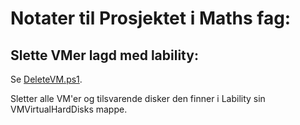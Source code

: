 # Notater til Prosjektet i Maths fag:

## Slette VMer lagd med lability:
 Se [DeleteVM.ps1](Lability.Simple/DeleteVM.ps1).  

Sletter alle VM'er og tilsvarende disker den finner i Lability sin VMVirtualHardDisks mappe.
